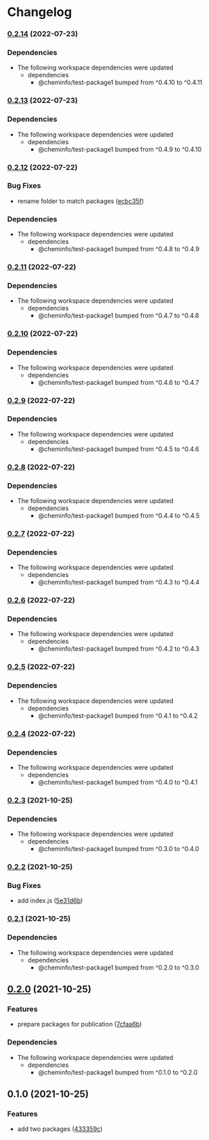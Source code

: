 # Changelog

### [0.2.14](https://www.github.com/cheminfo/test-monorepo/compare/test-package2-v0.2.13...test-package2-v0.2.14) (2022-07-23)


### Dependencies

* The following workspace dependencies were updated
  * dependencies
    * @cheminfo/test-package1 bumped from ^0.4.10 to ^0.4.11

### [0.2.13](https://www.github.com/cheminfo/test-monorepo/compare/test-package2-v0.2.12...test-package2-v0.2.13) (2022-07-23)


### Dependencies

* The following workspace dependencies were updated
  * dependencies
    * @cheminfo/test-package1 bumped from ^0.4.9 to ^0.4.10

### [0.2.12](https://www.github.com/cheminfo/test-monorepo/compare/test-package2-v0.2.11...test-package2-v0.2.12) (2022-07-22)


### Bug Fixes

* rename folder to match packages ([ecbc35f](https://www.github.com/cheminfo/test-monorepo/commit/ecbc35f672a8ab436c2b7a8264eee2c5acbce290))


### Dependencies

* The following workspace dependencies were updated
  * dependencies
    * @cheminfo/test-package1 bumped from ^0.4.8 to ^0.4.9

### [0.2.11](https://www.github.com/cheminfo/test-monorepo/compare/test-package2-v0.2.10...test-package2-v0.2.11) (2022-07-22)


### Dependencies

* The following workspace dependencies were updated
  * dependencies
    * @cheminfo/test-package1 bumped from ^0.4.7 to ^0.4.8

### [0.2.10](https://www.github.com/cheminfo/test-monorepo/compare/test-package2-v0.2.9...test-package2-v0.2.10) (2022-07-22)


### Dependencies

* The following workspace dependencies were updated
  * dependencies
    * @cheminfo/test-package1 bumped from ^0.4.6 to ^0.4.7

### [0.2.9](https://www.github.com/cheminfo/test-monorepo/compare/test-package2-v0.2.8...test-package2-v0.2.9) (2022-07-22)


### Dependencies

* The following workspace dependencies were updated
  * dependencies
    * @cheminfo/test-package1 bumped from ^0.4.5 to ^0.4.6

### [0.2.8](https://www.github.com/cheminfo/test-monorepo/compare/test-package2-v0.2.7...test-package2-v0.2.8) (2022-07-22)


### Dependencies

* The following workspace dependencies were updated
  * dependencies
    * @cheminfo/test-package1 bumped from ^0.4.4 to ^0.4.5

### [0.2.7](https://www.github.com/cheminfo/test-monorepo/compare/test-package2-v0.2.6...test-package2-v0.2.7) (2022-07-22)


### Dependencies

* The following workspace dependencies were updated
  * dependencies
    * @cheminfo/test-package1 bumped from ^0.4.3 to ^0.4.4

### [0.2.6](https://www.github.com/cheminfo/test-monorepo/compare/test-package2-v0.2.5...test-package2-v0.2.6) (2022-07-22)


### Dependencies

* The following workspace dependencies were updated
  * dependencies
    * @cheminfo/test-package1 bumped from ^0.4.2 to ^0.4.3

### [0.2.5](https://www.github.com/cheminfo/test-monorepo/compare/test-package2-v0.2.4...test-package2-v0.2.5) (2022-07-22)


### Dependencies

* The following workspace dependencies were updated
  * dependencies
    * @cheminfo/test-package1 bumped from ^0.4.1 to ^0.4.2

### [0.2.4](https://www.github.com/cheminfo/test-monorepo/compare/test-package2-v0.2.3...test-package2-v0.2.4) (2022-07-22)


### Dependencies

* The following workspace dependencies were updated
  * dependencies
    * @cheminfo/test-package1 bumped from ^0.4.0 to ^0.4.1

### [0.2.3](https://www.github.com/cheminfo/test-monorepo/compare/test-package2-v0.2.2...test-package2-v0.2.3) (2021-10-25)


### Dependencies

* The following workspace dependencies were updated
  * dependencies
    * @cheminfo/test-package1 bumped from ^0.3.0 to ^0.4.0

### [0.2.2](https://www.github.com/cheminfo/test-monorepo/compare/test-package2-v0.2.1...test-package2-v0.2.2) (2021-10-25)


### Bug Fixes

* add index.js ([5e31d6b](https://www.github.com/cheminfo/test-monorepo/commit/5e31d6b7da24f6d38e2b362778b8510515b5ac30))

### [0.2.1](https://www.github.com/cheminfo/test-monorepo/compare/test-package2-v0.2.0...test-package2-v0.2.1) (2021-10-25)


### Dependencies

* The following workspace dependencies were updated
  * dependencies
    * @cheminfo/test-package1 bumped from ^0.2.0 to ^0.3.0

## [0.2.0](https://www.github.com/cheminfo/test-monorepo/compare/test-package2-v0.1.0...test-package2-v0.2.0) (2021-10-25)


### Features

* prepare packages for publication ([7cfaa6b](https://www.github.com/cheminfo/test-monorepo/commit/7cfaa6bf5061f472f68d8ee7ded3ea93bf8509db))


### Dependencies

* The following workspace dependencies were updated
  * dependencies
    * @cheminfo/test-package1 bumped from ^0.1.0 to ^0.2.0

## 0.1.0 (2021-10-25)


### Features

* add two packages ([433359c](https://www.github.com/cheminfo/test-monorepo/commit/433359ce54c6e32c71b185e30087193c18a00a06))
